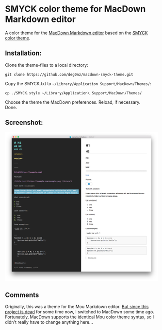 # SMYCK color theme for MacDown Markdown editor

A color theme for the [MacDown Markdown editor](https://macdown.uranusjr.com) based on the [SMYCK color theme](http://color.smyck.org).

## Installation:

Clone the theme-files to a local directory:

	git clone https://github.com/deg0nz/macdown-smyck-theme.git
	
Copy the SMYCK.txt to `~/Library/Application Support/MacDown/Themes/`:

	cp ./SMYCK.style ~/Library/Application\ Support/MacDown/Themes/
	
Choose the theme the MacDown preferences. Reload, if necessary.   
Done.
	
## Screenshot:

![Mou SMYCK-Theme](img/macdown-smyck-example.png)

## Comments

Originally, this was a theme for the Mou Markdown editor. [But since this project is dead](https://www.indiegogo.com/projects/mou-1-0-markdown-editor-on-os-x-for-you#/comments) for some time now, I switched to MacDown some time ago. Fortunately, MacDown supports the identical Mou color theme syntax, so I didn't really have to change anything here...